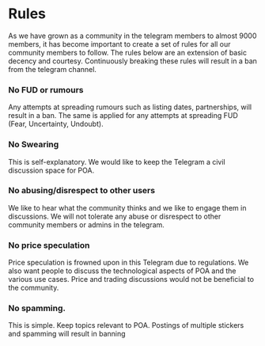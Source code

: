 # Rules

As we have grown as a community in the telegram members to almost 9000 members, it has become important to create a set of rules for all our community members to follow. The rules below are an extension of basic decency and courtesy. Continuously breaking these rules will result in a ban from the telegram channel. 

### No FUD or rumours
Any attempts at spreading rumours such as listing dates, partnerships,  will result in a ban. The same is applied for any attempts at spreading FUD (Fear, Uncertainty, Undoubt). 

### No Swearing
This is self-explanatory. We would like to keep the Telegram a civil discussion space for POA.

### No abusing/disrespect to other users
We like to hear what the community thinks and we like to engage them in discussions. We will not tolerate any abuse or disrespect to other community members or admins in the telegram. 

### No price speculation
Price speculation is frowned upon in this Telegram due to regulations. We also want people to discuss the technological aspects of POA and the various use cases. Price and trading discussions would not be beneficial to the community.

### No spamming.
This is simple. Keep topics relevant to POA. Postings of multiple stickers and spamming will result in banning